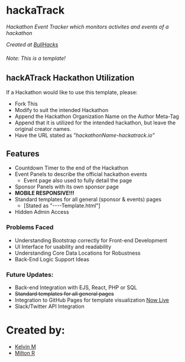 # hackaTrack
_Hackathon Event Tracker which monitors activites and events of a hackathon_

_Created at [BullHacks](https://bullhacks.io)_

###### _Note: This is a template!_
## hackATrack Hackathon Utilization
If a Hackathon would like to use this template, please:
* Fork This
* Modify to suit the intended Hackathon
* Append the Hackathon Organization Name on the Author Meta-Tag
* Append that it is utilized for the intended hackathon, but leave the original creator names.
* Have the URL stated as _"hackathonName-hackatrack.io"_


## Features
* Countdown Timer to the end of the Hackathon
* Event Panels to describe the official hackathon events
  * Event page also used to fully detail the page
* Sponsor Panels with its own sponsor page
* **MOBILE RESPONSIVE!!!**
* Standard templates for all general (sponsor & events) pages
  * [Stated as "----Template.html"]
* Hidden Admin Access

### Problems Faced
* Understanding Bootstrap correctly for Front-end Development
* UI Interface for usability and readability
* Understanding Core Data Locations for Robustness
* Back-End Logic Support Ideas

### Future Updates:
* Back-end Integration with EJS, React, PHP or SQL
* <del>Standard templates for all general pages</del>
* Integration to GitHub Pages for template visualization [Now Live](https://kkgm13.github.io/hackaTrack/)
* Slack/Twitter API Integration

# Created by:
* [Kelvin M](https://github.com/kkgm13)
* [Milton R](https://github.com/Milton-R)
